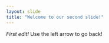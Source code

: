 ```yaml
---
layout: slide
title: "Welcome to our second slide!"
---
```

_First edit!_
Use the left arrow to go back!
